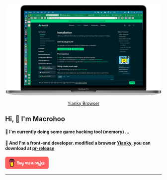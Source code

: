 <a href="https://doc.mboke.top" target="_blank">
    <p align="center">
        <img src="https://github.com/Macrohoo/Marhoo-Git/blob/master/IMG%E8%B5%84%E6%BA%90/yianky.png?raw=true" alt="yianky" width="500" >
    </p>
    <p align="center">
        Yianky Browser
    </p>
</a>

## Hi, 👋 I'm Macrohoo

#### 🌱 I'm currently doing some game hacking tool (memory) ...

#### 🤔 And I'm a front-end developer. modified a browser [Yianky](https://doc.mboke.top), you can download at [pr-release](https://github.com/Macrohoo/yianky-doc-vuepress/releases)

<a href="https://doc.mboke.top" target="_blank"><img src="https://github.com/Macrohoo/Marhoo-Git/blob/master/IMG%E8%B5%84%E6%BA%90/coffee.png?raw=true" alt="coffee" width="140" ></a>

---
